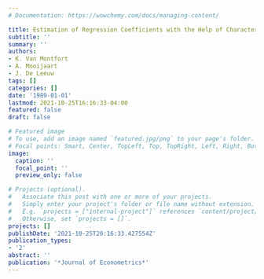```yaml
---
# Documentation: https://wowchemy.com/docs/managing-content/

title: Estimation of Regression Coefficients with the Help of Characteristic Functions
subtitle: ''
summary: ''
authors:
- K. Van Montfort
- A. Mooijaart
- J. De Leeuw
tags: []
categories: []
date: '1989-01-01'
lastmod: 2021-10-25T16:16:33-04:00
featured: false
draft: false

# Featured image
# To use, add an image named `featured.jpg/png` to your page's folder.
# Focal points: Smart, Center, TopLeft, Top, TopRight, Left, Right, BottomLeft, Bottom, BottomRight.
image:
  caption: ''
  focal_point: ''
  preview_only: false

# Projects (optional).
#   Associate this post with one or more of your projects.
#   Simply enter your project's folder or file name without extension.
#   E.g. `projects = ["internal-project"]` references `content/project/deep-learning/index.md`.
#   Otherwise, set `projects = []`.
projects: []
publishDate: '2021-10-25T20:16:33.427554Z'
publication_types:
- '2'
abstract: ''
publication: '*Journal of Econometrics*'
---
```

